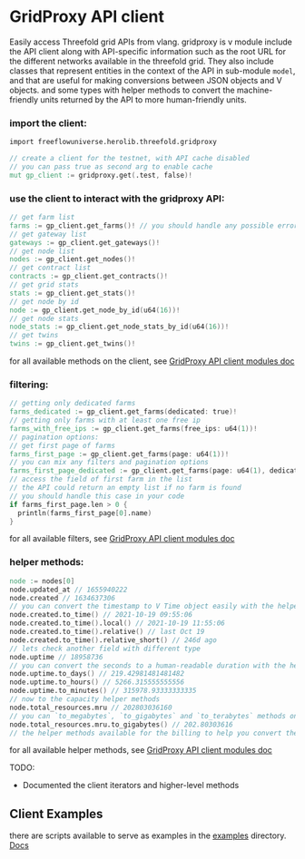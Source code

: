 # GridProxy API client

Easily access Threefold grid APIs from vlang. gridproxy is v module include the API client along with API-specific information such as the root URL for the different networks available in the threefold grid. They also include classes that represent entities in the context of the API in sub-module `model`, and that are useful for making conversions between JSON objects and V objects. and some types with helper methods to convert the machine-friendly units returned by the API to more human-friendly units.

### import the client:

```v
import freeflowuniverse.herolib.threefold.gridproxy

// create a client for the testnet, with API cache disabled
// you can pass true as second arg to enable cache
mut gp_client := gridproxy.get(.test, false)!

```

### use the client to interact with the gridproxy API:

```v
// get farm list
farms := gp_client.get_farms()! // you should handle any possible errors in your code
// get gateway list
gateways := gp_client.get_gateways()!
// get node list
nodes := gp_client.get_nodes()!
// get contract list
contracts := gp_client.get_contracts()!
// get grid stats
stats := gp_client.get_stats()!
// get node by id
node := gp_client.get_node_by_id(u64(16))!
// get node stats
node_stats := gp_client.get_node_stats_by_id(u64(16))!
// get twins
twins := gp_client.get_twins()!
```

for all available methods on the client, see [GridProxy API client modules doc](./docs/)

### filtering:

```v
// getting only dedicated farms
farms_dedicated := gp_client.get_farms(dedicated: true)!
// getting only farms with at least one free ip
farms_with_free_ips := gp_client.get_farms(free_ips: u64(1))!
// pagination options:
// get first page of farms
farms_first_page := gp_client.get_farms(page: u64(1))!
// you can mix any filters and pagination options
farms_first_page_dedicated := gp_client.get_farms(page: u64(1), dedicated: true)!
// access the field of first farm in the list
// the API could return an empty list if no farm is found
// you should handle this case in your code
if farms_first_page.len > 0 {
  println(farms_first_page[0].name)
}
```

for all available filters, see [GridProxy API client modules doc](./docs/)

### helper methods:

```v
node := nodes[0]
node.updated_at // 1655940222
node.created // 1634637306
// you can convert the timestamp to V Time object easily with the helper method
node.created.to_time() // 2021-10-19 09:55:06
node.created.to_time().local() // 2021-10-19 11:55:06
node.created.to_time().relative() // last Oct 19
node.created.to_time().relative_short() // 246d ago
// lets check another field with different type
node.uptime // 18958736
// you can convert the seconds to a human-readable duration with the helper method
node.uptime.to_days() // 219.42981481481482
node.uptime.to_hours() // 5266.315555555556
node.uptime.to_minutes() // 315978.93333333335
// now to the capacity helper methods
node.total_resources.mru // 202803036160
// you can `to_megabytes`, `to_gigabytes` and `to_terabytes` methods on any resources field.
node.total_resources.mru.to_gigabytes() // 202.80303616
// the helper methods available for the billing to help you convert the TFT units as well
```

for all available helper methods, see [GridProxy API client modules doc](./docs/)

TODO:

- Documented the client iterators and higher-level methods

## Client Examples

there are scripts available to serve as examples in the [examples](../examples/) directory. [Docs](../examples/README.md)
